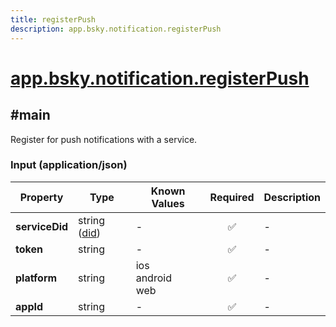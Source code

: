 ```yaml
---
title: registerPush
description: app.bsky.notification.registerPush
---
```


# [app.bsky.notification.registerPush](https://github.com/myConsciousness/atproto.dart/blob/main/lexicons/app/bsky/notification/registerPush.json)

## #main

Register for push notifications with a service.

### Input (application/json)

| Property | Type | Known Values | Required | Description |
| --- | --- | --- | :---: | --- |
| **serviceDid** | string ([did](https://atproto.com/specs/did)) | - | ✅ | - |
| **token** | string | - | ✅ | - |
| **platform** | string | ios<br/>android<br/>web | ✅ | - |
| **appId** | string | - | ✅ | - |

